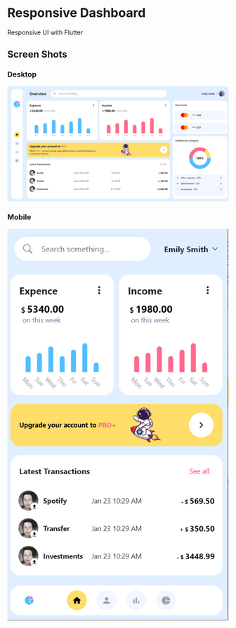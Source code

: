 # Responsive Dashboard

Responsive UI with Flutter

## Screen Shots

### Desktop

  ![Desktop](./ScreenShots/desktop.png)
  
### Mobile

  ![mobile](./ScreenShots/mobile.png)
